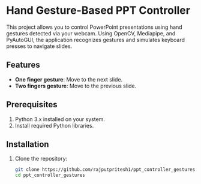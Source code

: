 # Hand Gesture-Based PPT Controller

This project allows you to control PowerPoint presentations using hand gestures detected via your webcam. Using OpenCV, Mediapipe, and PyAutoGUI, the application recognizes gestures and simulates keyboard presses to navigate slides.

## Features
- **One finger gesture**: Move to the next slide.
- **Two fingers gesture**: Move to the previous slide.

## Prerequisites
1. Python 3.x installed on your system.
2. Install required Python libraries.

## Installation
1. Clone the repository:
   ```bash
   git clone https://github.com/rajputpritesh1/ppt_controller_gestures.git
   cd ppt_controller_gestures
